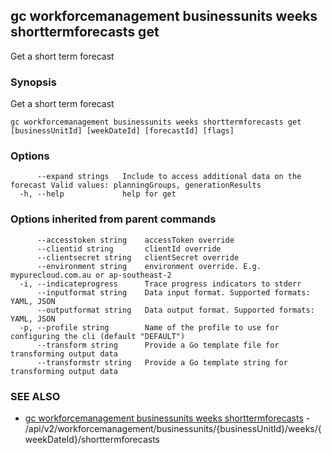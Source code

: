 ## gc workforcemanagement businessunits weeks shorttermforecasts get

Get a short term forecast

### Synopsis

Get a short term forecast

```
gc workforcemanagement businessunits weeks shorttermforecasts get [businessUnitId] [weekDateId] [forecastId] [flags]
```

### Options

```
      --expand strings   Include to access additional data on the forecast Valid values: planningGroups, generationResults
  -h, --help             help for get
```

### Options inherited from parent commands

```
      --accesstoken string    accessToken override
      --clientid string       clientId override
      --clientsecret string   clientSecret override
      --environment string    environment override. E.g. mypurecloud.com.au or ap-southeast-2
  -i, --indicateprogress      Trace progress indicators to stderr
      --inputformat string    Data input format. Supported formats: YAML, JSON
      --outputformat string   Data output format. Supported formats: YAML, JSON
  -p, --profile string        Name of the profile to use for configuring the cli (default "DEFAULT")
      --transform string      Provide a Go template file for transforming output data
      --transformstr string   Provide a Go template string for transforming output data
```

### SEE ALSO

* [gc workforcemanagement businessunits weeks shorttermforecasts](gc_workforcemanagement_businessunits_weeks_shorttermforecasts.html)	 - /api/v2/workforcemanagement/businessunits/{businessUnitId}/weeks/{weekDateId}/shorttermforecasts


